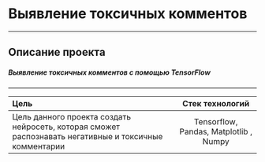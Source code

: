 # Выявление токсичных комментов
-----------------------------------------------------------------------------------------------------------------------------------------------------------------------
## Описание проекта
##### Выявление токсичных комментов с помощью TensorFlow
-----------------------------------------------------------------------------------------------------------------------------------------------------------------------

| Цель |  Стек технологий |
| :-------------------- |:---------------------------:|
| Цель данного проекта создать нейросеть, которая сможет распознавать негативные и токсичные комментарии | Tensorflow, Pandas, Matplotlib , Numpy |






